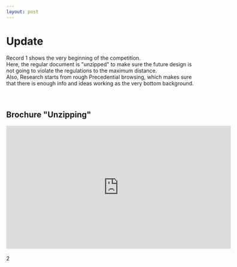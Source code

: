 ```yaml
---
layout: post
---
```


# Update
  Record 1 shows the very beginning of the competition.<br/> 
  Here, the regular document is "unzipped" to make sure the future design is not going to violate the regulations to the maximum distance.<br/> 
  Also, Research starts from rough Precedential browsing, which makes sure that there is enough info and ideas working as the very bottom background.<br/> 
<br>
<br>
## Brochure "Unzipping"
<iframe width="600" height="330" src="https://www.youtube.com/watch?v=NPMsEQDUuiQ" title="YouTube video player" frameborder="0" allow="accelerometer; autoplay; clipboard-write; encrypted-media; gyroscope; picture-in-picture" allowfullscreen></iframe>
<br>
<br>
2
